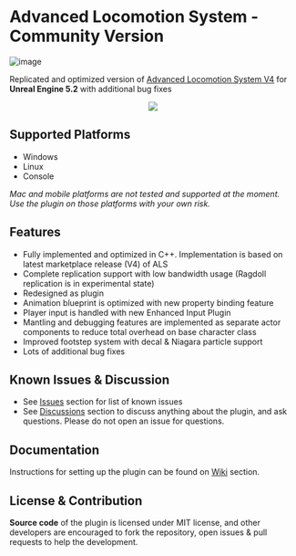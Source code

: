 # Advanced Locomotion System - Community Version
![image](https://github.com/dyanikoglu/ALS-Community/raw/main/Resources/Readme_Content_2.gif)

Replicated and optimized version of [Advanced Locomotion System V4](https://www.unrealengine.com/marketplace/en-US/product/advanced-locomotion-system-v1) for **Unreal Engine 5.2** with additional bug fixes

<p align="center">
  <a href="https://discord.gg/wYYMHFu"><img src="https://i.imgur.com/LP9bZQj.png"></a>
</p>

## Supported Platforms
- Windows
- Linux
- Console

*Mac and mobile platforms are not tested and supported at the moment. Use the plugin on those platforms with your own risk.*

## Features
- Fully implemented and optimized in C++. Implementation is based on latest marketplace release (V4) of ALS
- Complete replication support with low bandwidth usage (Ragdoll replication is in experimental state)
- Redesigned as plugin
- Animation blueprint is optimized with new property binding feature
- Player input is handled with new Enhanced Input Plugin
- Mantling and debugging features are implemented as separate actor components to reduce total overhead on base character class
- Improved footstep system with decal & Niagara particle support
- Lots of additional bug fixes

## Known Issues & Discussion
- See [Issues](https://github.com/dyanikoglu/ALS-Community/issues) section for list of known issues
- See [Discussions](https://github.com/dyanikoglu/ALS-Community/discussions) section to discuss anything about the plugin, and ask questions. Please do not open an issue for questions.

## Documentation
Instructions for setting up the plugin can be found on [Wiki](https://github.com/dyanikoglu/ALS-Community/wiki/Setting-Up-The-Plugin) section.

## License & Contribution
**Source code** of the plugin is licensed under MIT license, and other developers are encouraged to fork the repository, open issues & pull requests to help the development.
